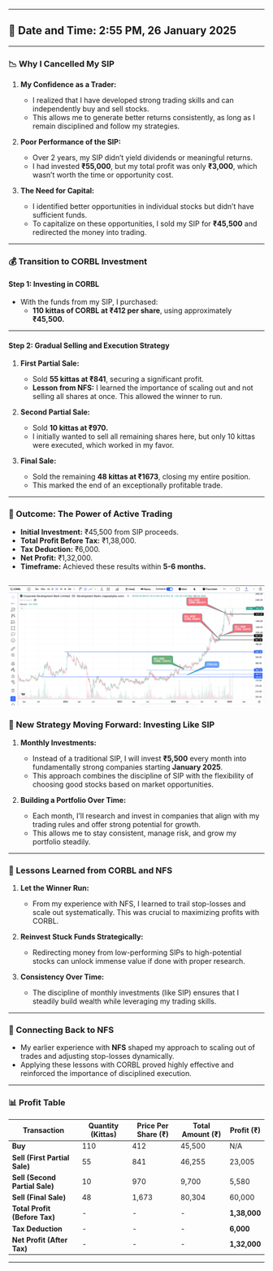 
---

## 📅 Date and Time: **2:55 PM, 26 January 2025**  

---

### **📉 Why I Cancelled My SIP**  

1. **My Confidence as a Trader:**  
   - I realized that I have developed strong trading skills and can independently buy and sell stocks.  
   - This allows me to generate better returns consistently, as long as I remain disciplined and follow my strategies.  

2. **Poor Performance of the SIP:**  
   - Over 2 years, my SIP didn’t yield dividends or meaningful returns.  
   - I had invested **₹55,000**, but my total profit was only **₹3,000**, which wasn’t worth the time or opportunity cost.  

3. **The Need for Capital:**  
   - I identified better opportunities in individual stocks but didn’t have sufficient funds.  
   - To capitalize on these opportunities, I sold my SIP for **₹45,500** and redirected the money into trading.

---

### **💰 Transition to CORBL Investment**  

#### **Step 1: Investing in CORBL**  
- With the funds from my SIP, I purchased:  
  - **110 kittas of CORBL at ₹412 per share**, using approximately **₹45,500.**  

---

#### **Step 2: Gradual Selling and Execution Strategy**  

1. **First Partial Sale:**  
   - Sold **55 kittas at ₹841**, securing a significant profit.  
   - **Lesson from NFS:** I learned the importance of scaling out and not selling all shares at once. This allowed the winner to run.  

2. **Second Partial Sale:**  
   - Sold **10 kittas at ₹970.**  
   - I initially wanted to sell all remaining shares here, but only 10 kittas were executed, which worked in my favor.  

3. **Final Sale:**  
   - Sold the remaining **48 kittas at ₹1673**, closing my entire position.  
   - This marked the end of an exceptionally profitable trade.

---

### **💸 Outcome: The Power of Active Trading**  

- **Initial Investment:** ₹45,500 from SIP proceeds.  
- **Total Profit Before Tax:** ₹1,38,000.  
- **Tax Deduction:** ₹6,000.  
- **Net Profit:** ₹1,32,000.  
- **Timeframe:** Achieved these results within **5-6 months.**  


![CORBL TRADING CHART](images/CORBL%20TRADING%20CHART.png)
---

### **🌟 New Strategy Moving Forward: Investing Like SIP**  

1. **Monthly Investments:**  
   - Instead of a traditional SIP, I will invest **₹5,500** every month into fundamentally strong companies starting **January 2025**.  
   - This approach combines the discipline of SIP with the flexibility of choosing good stocks based on market opportunities.  

2. **Building a Portfolio Over Time:**  
   - Each month, I’ll research and invest in companies that align with my trading rules and offer strong potential for growth.  
   - This allows me to stay consistent, manage risk, and grow my portfolio steadily.  

---

### **🌟 Lessons Learned from CORBL and NFS**  

1. **Let the Winner Run:**  
   - From my experience with NFS, I learned to trail stop-losses and scale out systematically. This was crucial to maximizing profits with CORBL.  

2. **Reinvest Stuck Funds Strategically:**  
   - Redirecting money from low-performing SIPs to high-potential stocks can unlock immense value if done with proper research.  

3. **Consistency Over Time:**  
   - The discipline of monthly investments (like SIP) ensures that I steadily build wealth while leveraging my trading skills.  

---

### **🔗 Connecting Back to NFS**  

- My earlier experience with **NFS** shaped my approach to scaling out of trades and adjusting stop-losses dynamically.  
- Applying these lessons with CORBL proved highly effective and reinforced the importance of disciplined execution.

---

### **📊 Profit Table**  

| **Transaction**               | **Quantity (Kittas)** | **Price Per Share (₹)** | **Total Amount (₹)** | **Profit (₹)** |  
|-------------------------------|-----------------------|--------------------------|-----------------------|----------------|  
| **Buy**                       | 110                   | 412                      | 45,500                | N/A            |  
| **Sell (First Partial Sale)** | 55                    | 841                      | 46,255                | 23,005         |  
| **Sell (Second Partial Sale)**| 10                    | 970                      | 9,700                 | 5,580          |  
| **Sell (Final Sale)**         | 48                    | 1,673                    | 80,304                | 60,000         |  
| **Total Profit (Before Tax)** | -                     | -                        | -                     | **1,38,000**   |  
| **Tax Deduction**             | -                     | -                        | -                     | **6,000**      |  
| **Net Profit (After Tax)**    | -                     | -                        | -                     | **1,32,000**   |  

---
